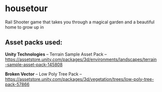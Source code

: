 # housetour
Rail Shooter game that takes you through a magical garden and a beautiful home to grow up in



## Asset packs used: 

**Unity Technologies** – Terrain Sample Asset Pack – https://assetstore.unity.com/packages/3d/environments/landscapes/terrain-sample-asset-pack-145808 

**Broken Vector** – Low Poly Tree Pack – https://assetstore.unity.com/packages/3d/vegetation/trees/low-poly-tree-pack-57866 
